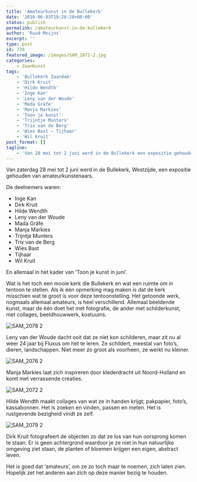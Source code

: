 ```yaml
---
title: 'Amateurkunst in de Bullekerk'
date: '2016-06-03T19:28:28+00:00'
status: publish
permalink: /amateurkunst-in-de-bullekerk
author: 'Ruud Meijns'
excerpt: ''
type: post
id: 739
featured_image: /images/SAM_2072-2.jpg
categories:
    - ZaanKunst
tags:
    - 'Bullekerk Zaandam'
    - 'Dirk Kruit'
    - 'Hilde Wendth'
    - 'Inge Kan'
    - 'Leny van der Woude'
    - 'Mada Gräfe'
    - 'Manja Markies'
    - 'Toon je kunst'
    - 'Trijntje Munters'
    - 'Trix van de Berg'
    - 'Wies Bast – Tijhaar'
    - 'Wil Kruit'
post_format: []
tagline:
    - 'Van 28 mei tot 2 juni werd in de Bullekerk een expositie gehouden amateurkunstenaars.'
---
```

Van zaterdag 28 mei tot 2 juni werd in de Bullekerk, Westzijde, een expositie gehouden van amateurkunstenaars.

De deelnemers waren: 

- Inge Kan
- Dirk Kruit
- Hilde Wendth
- Leny van der Woude
- Mada Gräfe
- Manja Markies
- Trijntje Munters
- Trix van de Berg
- Wies Bast 
- Tijhaar 
- Wil Kruit

En allemaal in het kader van ‘Toon je kunst in juni’.

Wat is het toch een mooie kerk die Bullekerk en wat een ruimte om in tentoon te stellen. Als ik één opmerking mag maken is dat de kerk misschien wat te groot is voor deze tentoonstelling. Het getoonde werk, nogmaals allemaal amateurs, is heel verschillend. Allemaal beeldende kunst, maar de één doet het met fotografie, de ander met schilderkunst, met collages, beeldhouwwerk, kostuums.

![SAM_2078 2](/images/SAM_2078-2.jpg)

Leny van der Woude dacht ooit dat ze niet kon schilderen, maar zit nu al weer 24 jaar bij Fluxus om het te leren. Ze schildert, meestal van foto’s, dieren, landschappen. Niet meer zo groot als voorheen, ze werkt nu kleiner.

![SAM_2076 2](/images/SAM_2076-2.jpg)

Manja Markies laat zich inspireren door klederdracht uit Noord-Holland en komt met verrassende creaties.

![SAM_2072 2](/images/SAM_2072-2-1.jpg)

Hilde Wendth maakt collages van wat ze in handen krijgt; pakpapier, foto’s, kassabonnen. Het is zoeken en vinden, passen en meten. Het is rustgevende bezigheid vindt ze zelf.

![SAM_2079 2](/images/SAM_2079-2.jpg)

Dirk Kruit fotografeert de objecten zo dat ze los van hun oorsprong komen te staan. Er is geen achtergrond waardoor je ze niet in hun natuurlijke omgeving ziet staan, de planten of bloemen krijgen een eigen, abstract leven.

Het is goed dat ‘amateurs’, om ze zo toch maar te noemen, zich laten zien. Hopelijk zet het anderen aan zich op deze manier bezig te houden.